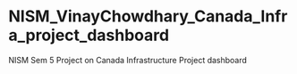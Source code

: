 # NISM_VinayChowdhary_Canada_Infra_project_dashboard
NISM Sem 5 Project on Canada Infrastructure Project dashboard
